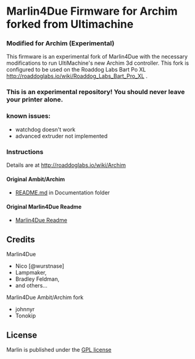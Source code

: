 # Marlin4Due Firmware for Archim forked from Ultimachine

### Modified for Archim (Experimental)
This firmware is an experimental fork of Marlin4Due with the necessary modifications to run UltiMachine's new Archim 3d controller.  This fork is configured to be used on the Roaddog Labs Bart Po XL http://roaddoglabs.io/wiki/Roaddog_Labs_Bart_Pro_XL . 

### This is an experimental repository! You should never leave your printer alone.

### known issues:
* watchdog doesn't work
* advanced extruder not implemented

### Instructions
 Details are at http://roaddoglabs.io/wiki/Archim

#### Original Ambit/Archim 
  * [README.md](/Documentaion/orig_ambit_README.md) in Documentation folder 

#### Original Marlin4Due Readme
  * [Marlin4Due Readme](/Documentation/Marlin4Due.md)
  
  
## Credits
Marlin4Due 

 - Nico [@wurstnase]
 - Lampmaker,
 - Bradley Feldman,
 - and others...
 
Marlin4Due Ambit/Archim fork

 - johnnyr
 - Tonokip
 

## License

Marlin is published under the [GPL license](/Documentation/COPYING.md) 